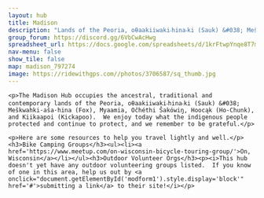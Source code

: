 ```yaml
---
layout: hub
title: Madison
description: "Lands of the Peoria, oθaakiiwaki‧hina‧ki (Sauk) &#038; Meškwahki·aša·hina (Fox), Myaamia, Očhéthi Šakówiŋ, Hoocąk (Ho-Chunk), and Kiikaapoi (Kickapoo)"
group_forum: https://discord.gg/6VbCwAcHwg
spreadsheet_url: https://docs.google.com/spreadsheets/d/1krFtwpYnqe8T7mCaAVJzsqxe_CYDAIbQKwoLMMPZc3k/gviz/tq?tqx=out:json&sheet=madison
nav-menu: false
show_tile: false
map: madison_797274
image: https://ridewithgps.com//photos/3706587/sq_thumb.jpg
---
```

    
    <p>The Madison Hub occupies the ancestral, traditional and contemporary lands of the Peoria, oθaakiiwaki‧hina‧ki (Sauk) &#038; Meškwahki·aša·hina (Fox), Myaamia, Očhéthi Šakówiŋ, Hoocąk (Ho-Chunk), and Kiikaapoi (Kickapoo).  We enjoy today what the indigenous people protected and continue to protect, and we remember to be grateful.</p>
    
    <p>Here are some resources to help you travel lightly and well.</p>
    <h3>Bike Camping Groups</h3><ul><li><a href='https://www.meetup.com/on-wisconsin-bicycle-touring-group/'>On, Wisconsin</a></li></ul><h3>Outdoor Volunteer Orgs</h3><p><i>This hub doesn't yet have any outdoor volunteering groups listed.  If you know of one in this area, help us out by <a onclick="document.getElementById('modform1').style.display='block'" href='#'>submitting a link</a> to their site!</i></p>